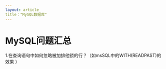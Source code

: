 ```yaml
---
layout: article
title："MySQL数据库"
---
```


# MySQL问题汇总

1.在查询语句中如何忽略被加排他锁的行？（如msSQL中的WITH(READPAST)的效果 ）

